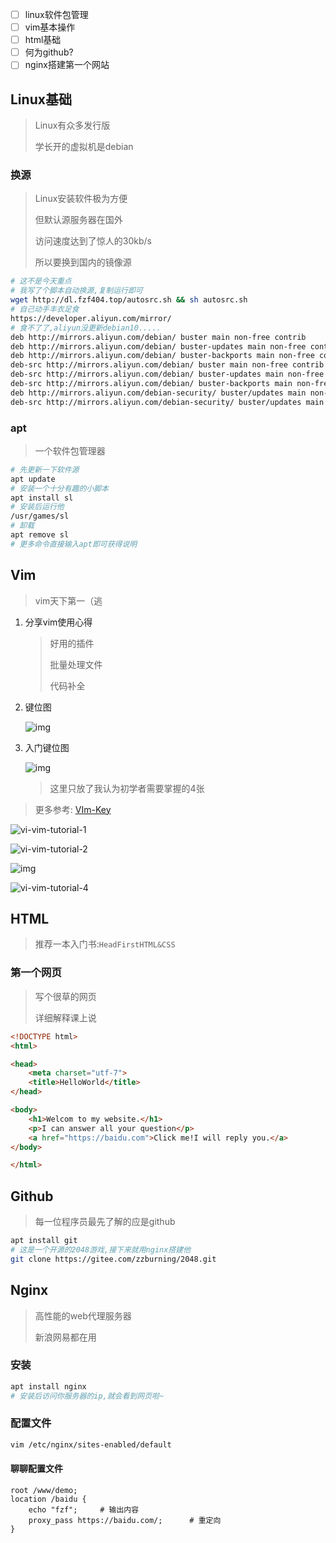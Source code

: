 <!-- 
title: 01-第一节课
sort: 
--> 

- [ ] linux软件包管理
- [ ] vim基本操作
- [ ] html基础
- [ ] 何为github?
- [ ] nginx搭建第一个网站

## Linux基础

> Linux有众多发行版
>
> 学长开的虚拟机是debian

### 换源

> Linux安装软件极为方便
>
> 但默认源服务器在国外
>
> 访问速度达到了惊人的30kb/s
>
> 所以要换到国内的镜像源

```bash
# 这不是今天重点
# 我写了个脚本自动换源,复制运行即可
wget http://dl.fzf404.top/autosrc.sh && sh autosrc.sh
# 自己动手丰衣足食
https://developer.aliyun.com/mirror/
# 食不了了,aliyun没更新debian10.....
deb http://mirrors.aliyun.com/debian/ buster main non-free contrib
deb http://mirrors.aliyun.com/debian/ buster-updates main non-free contrib
deb http://mirrors.aliyun.com/debian/ buster-backports main non-free contrib
deb-src http://mirrors.aliyun.com/debian/ buster main non-free contrib
deb-src http://mirrors.aliyun.com/debian/ buster-updates main non-free contrib
deb-src http://mirrors.aliyun.com/debian/ buster-backports main non-free contrib
deb http://mirrors.aliyun.com/debian-security/ buster/updates main non-free contrib
deb-src http://mirrors.aliyun.com/debian-security/ buster/updates main non-free contrib
```

### apt

> 一个软件包管理器

```bash
# 先更新一下软件源
apt update
# 安装一个十分有趣的小脚本
apt install sl
# 安装后运行他
/usr/games/sl
# 卸载
apt remove sl
# 更多命令直接输入apt即可获得说明
```

## Vim

> vim天下第一（逃

1. 分享vim使用心得

   > 好用的插件
   >
   > 批量处理文件
   >
   > 代码补全

2. 键位图

   ![img](https://www.runoob.com/wp-content/uploads/2015/10/vi-vim-cheat-sheet-sch1.gif)

3. 入门键位图

   ![img](https://www.runoob.com/wp-content/uploads/2015/10/vi-vim-cheat-sheet-sch1.gif)
   
   > 这里只放了我认为初学者需要掌握的4张
>
   > 更多参考: [VIm-Key](https://www.runoob.com/w3cnote/all-vim-cheatsheat.html)

   ![vi-vim-tutorial-1](http://www.runoob.com/wp-content/uploads/2015/10/vi-vim-tutorial-1.gif)

   ![vi-vim-tutorial-2](http://www.runoob.com/wp-content/uploads/2015/10/vi-vim-tutorial-2.gif)

   ![img](https://www.runoob.com/wp-content/uploads/2015/10/vi-vim-tutorial-3.gif)

   ![vi-vim-tutorial-4](https://www.runoob.com/wp-content/uploads/2015/10/vi-vim-tutorial-4.gif)

## HTML

> 推荐一本入门书:`HeadFirstHTML&CSS`

### 第一个网页

> 写个很草的网页
>
> 详细解释课上说

```html
<!DOCTYPE html>
<html>

<head>
	<meta charset="utf-7">
	<title>HelloWorld</title>
</head>

<body>
	<h1>Welcom to my website.</h1>
	<p>I can answer all your question</p>
	<a href="https://baidu.com">Click me!I will reply you.</a>
</body>

</html>
```

## Github

> 每一位程序员最先了解的应是github

```bash
apt install git
# 这是一个开源的2048游戏,接下来就用nginx搭建他
git clone https://gitee.com/zzburning/2048.git
```

## Nginx

> 高性能的web代理服务器
>
> 新浪网易都在用

### 安装

```bash
apt install nginx
# 安装后访问你服务器的ip,就会看到网页啦~
```

### 配置文件

```bash
vim /etc/nginx/sites-enabled/default
```

#### 聊聊配置文件

```nginx
root /www/demo;
location /baidu {
	echo "fzf";		# 输出内容
    proxy_pass https://baidu.com/;		# 重定向
}
```

